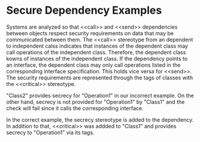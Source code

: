 # Secure Dependency Examples
Systems are analyzed so that &lt;&lt;call&gt;&gt; and &lt;&lt;send&gt;&gt; dependencies between objects respect security requirements on data that may be communicated between them.
The &lt;&lt;call&gt;&gt; stereotype from an dependent to independent calss indicates that instances of the dependent class may call operations of the independent class.
Therefore, the dependent class kowns of instances of the independent class.
If the dependency points to an interface, the dependent class may only call operations listed in the corresponding interface specification.
This holds vice versa for &lt;&lt;send&gt;&gt;.
The security requirements are represented through the tags of classes with the &lt;&lt;critical&gt;&gt; stereotype.

"Class2" provides secrecy for "Operation1" in our incorrect example.
On the other hand, secrecy is not provided for "Operation1" by "Class1" and the check will fail since it calls the corresponding interface.

In the correct example, the secrecy stereotype is added to the dependency.
In addition to that, &lt;&lt;critical&gt;&gt; was addded to "Class1" and provides secrecy to "Operation1" via its tags.

